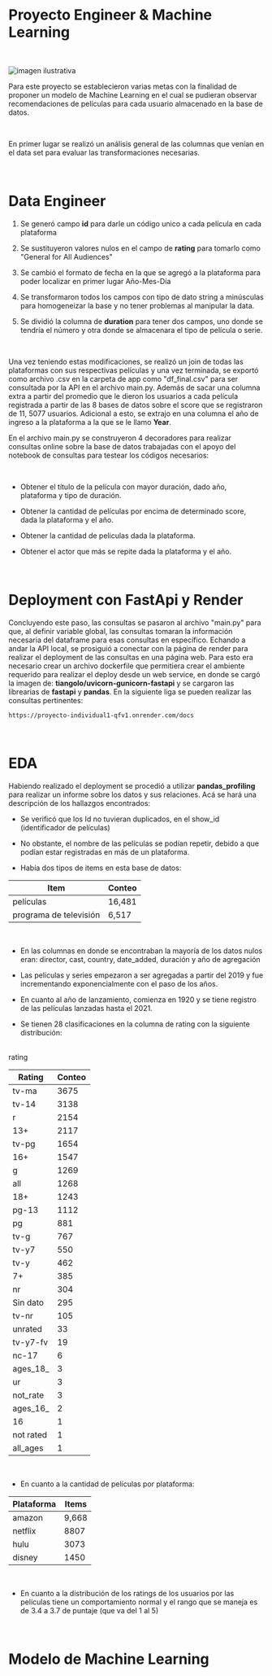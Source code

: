 # __Proyecto Engineer & Machine Learning__ #

<br/>

![imagen ilustrativa](cartoon.avif)

Para este proyecto se establecieron varias metas con la finalidad de proponer un modelo de Machine Learning en el cual se pudieran observar recomendaciones de películas para cada usuario almacenado en la base de datos. 

<br/>

En primer lugar se realizó un análisis general de las columnas que venían en el data set para evaluar las transformaciones necesarias. 

<br/>

# __Data Engineer__

1) Se generó campo __id__ para darle un código unico a cada película en cada plataforma

2) Se sustituyeron valores nulos en el campo de __rating__ para tomarlo como "General for All Audiences"

3) Se cambió el formato de fecha en la que se agregó a la plataforma para poder localizar en primer lugar Año-Mes-Día 

4) Se transformaron todos los campos con tipo de dato string a minúsculas para homogeneizar la base y no tener problemas al manipular la data. 

5) Se dividió la columna de __duration__ para tener dos campos, uno donde se tendría el número y otra donde se almacenara el tipo de película o serie.

<br/>

Una vez teniendo estas modificaciones, se realizó un join de todas las plataformas con sus respectivas películas y una vez terminada, se exportó como archivo .csv en la carpeta de app como "df_final.csv" para ser consultada por la API en el archivo main.py. Además de sacar una columna extra a partir del promedio que le dieron los usuarios a cada película registrada a partir de las 8 bases de datos sobre el score que se registraron de 11, 5077 usuarios. Adicional a esto, se extrajo en una columna el año de ingreso a la plataforma a la que se le llamo __Year__.

En el archivo main.py se construyeron 4 decoradores para realizar consultas online sobre la base de datos trabajadas con el apoyo del notebook de consultas para testear los códigos necesarios:

<br/>

- Obtener el título de la película con mayor duración, dado año, plataforma y tipo de duración.

- Obtener la cantidad de películas por encima de determinado score, dada la plataforma y el año.

- Obtener la cantidad de peliculas dada la plataforma.

- Obtener el actor que más se repite dada la plataforma y el año.

<br/>

# __Deployment con FastApi y Render__


Concluyendo este paso, las consultas se pasaron al archivo "main.py" para que, al definir variable global, las consultas tomaran la información necesaria del dataframe para esas consultas en específico. Echando a andar la API local, se prosiguió a conectar con la página de render para realizar el deployment de las consultas en una página web. Para esto era necesario crear un archivo dockerfile que permitiera crear el ambiente requerido para realizar el deploy desde un web service, en donde se cargó la imagen de: __tiangolo/uvicorn-gunicorn-fastapi__ y se cargaron las librearias de __fastapi__ y __pandas__. En la siguiente liga se pueden realizar las consultas pertinentes:




    https://proyecto-individual1-qfv1.onrender.com/docs

<br/>

# __EDA__


Habiendo realizado el deployment se procedió a utilizar __pandas_profiling__ para realizar un informe sobre los datos y sus relaciones. Acá se hará una descripción de los hallazgos encontrados: 

- Se verificó que los Id no tuvieran duplicados, en el show_id (identificador de películas)

- No obstante, el nombre de las películas se podían repetir, debido a que podían estar registradas en más de un plataforma. 

- Había dos tipos de items en esta base de datos:

| Item  | Conteo|
| ------ | -------- |
 películas | 16,481  
 programa de televisión | 6,517

 <br/>

- En las columnas en donde se encontraban la mayoría de los datos nulos eran: director, cast, country, date_added, duración y año de agregación

- Las películas y series empezaron a ser agregadas a partir del 2019 y fue incrementando exponencialmente con el paso de los años.

- En cuanto al año de lanzamiento, comienza en 1920 y se tiene registro de las películas lanzadas hasta el 2021.

- Se tienen 28 clasificaciones en la columna de rating con la siguiente distribución:

<br/>
        rating

| Rating  | Conteo|
| ------ | -------- |
| tv-ma   |	3675  
 tv-14 |	3138 
r     |	2154 
 13+	| 2117 
 tv-pg   |	1654
 16+	| 1547
 g	| 1269
 all	| 1268
 18+	| 1243
 pg-13 |	1112
 pg	| 881
 tv-g  |	767
 tv-y7 | 550
 tv-y |	462
 7+	| 385
 nr	| 304
 Sin dato  |	295
tv-nr |	105
unrated	| 33
tv-y7-fv |	19
nc-17 |	6
ages_18_ |	3
ur |	3
not_rate |	3
ages_16_ |	2
16	| 1
not rated |	1
all_ages |	1

<br/>

- En cuanto a la cantidad de películas por plataforma: 

| Plataforma  | Items|
| ------ | -------- |
amazon | 9,668 
netflix  | 8807
hulu | 3073
disney |1450

<br/>

- En cuanto a la distribución de los ratings de los usuarios por las películas tiene un comportamiento normal y el rango que se maneja es de 3.4 a 3.7 de puntaje (que va del 1 al 5)

<br/>


# __Modelo de Machine Learning__

